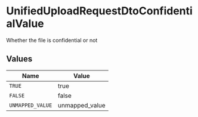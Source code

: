 # UnifiedUploadRequestDtoConfidentialValue

Whether the file is confidential or not


## Values

| Name             | Value            |
| ---------------- | ---------------- |
| `TRUE`           | true             |
| `FALSE`          | false            |
| `UNMAPPED_VALUE` | unmapped_value   |